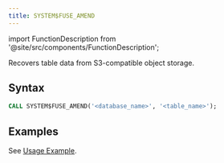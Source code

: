 ```yaml
---
title: SYSTEM$FUSE_AMEND
---
```

import FunctionDescription from '@site/src/components/FunctionDescription';

<FunctionDescription description="Introduced or updated: v1.2.609"/>

Recovers table data from S3-compatible object storage.

## Syntax

```sql
CALL SYSTEM$FUSE_AMEND('<database_name>', '<table_name>');
```

## Examples

See [Usage Example](/guides/security/fail-safe#usage-example).